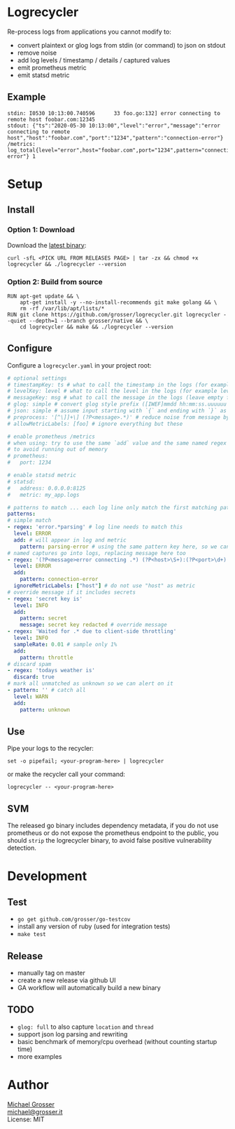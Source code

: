 # Logrecycler

Re-process logs from applications you cannot modify to:
- convert plaintext or glog logs from stdin (or command) to json on stdout
- remove noise
- add log levels / timestamp / details / captured values
- emit prometheus metric
- emit statsd metric


## Example

```
stdin: I0530 10:13:00.740596      33 foo.go:132] error connecting to remote host foobar.com:12345
stdout: {"ts":"2020-05-30 10:13:00","level":"error","message":"error connecting to remote host","host":"foobar.com","port":"1234","pattern":"connection-error"}
/metrics: log_total{level="error",host="foobar.com",port="1234",pattern="connection-error"} 1
```


# Setup

## Install

### Option 1: Download
Download the [latest binary](https://github.com/grosser/logrecycler/releases):

```
curl -sfL <PICK URL FROM RELEASES PAGE> | tar -zx && chmod +x logrecycler && ./logrecycler --version
```

### Option 2: Build from source

```
RUN apt-get update && \
    apt-get install -y --no-install-recommends git make golang && \
    rm -rf /var/lib/apt/lists/*
RUN git clone https://github.com/grosser/logrecycler.git logrecycler --quiet --depth=1 --branch grosser/native && \
    cd logrecycler && make && ./logrecycler --version
```

## Configure

Configure a `logrecycler.yaml` in your project root:

```yaml
# optional settings
# timestampKey: ts # what to call the timestamp in the logs (for example @timestamp, ts, leave empty for no timestamp)
# levelKey: level # what to call the level in the logs (for example level/lvl/severity, leave empty for no level)
# messageKey: msg # what to call the message in the logs (leave empty for 'message')
# glog: simple # convert glog style prefix ([IWEF]mmdd hh:mm:ss.uuuuuu threadid file:line] message) into timestamp/level/message
# json: simple # assume input starting with `{` and ending with `}` as json and merge it, also set allowMetricLabels to avoid metric spam and match the level+message+timestamp keys with the input
# preprocess: '[^\]]+\] (?P<message>.*)' # reduce noise from message by replacing it with captured (for example remove, leave empty for none)
# allowMetricLabels: [foo] # ignore everything but these

# enable prometheus /metrics
# when using: try to use the same `add` value and the same named regex captures in patterns below
# to avoid running out of memory
# prometheus:
#   port: 1234

# enable statsd metric
# statsd:
#   address: 0.0.0.0:8125
#   metric: my_app.logs

# patterns to match ... each log line only match the first matching pattern
patterns:
# simple match
- regex: 'error.*parsing' # log line needs to match this
  level: ERROR
  add: # will appear in log and metric
    pattern: parsing-error # using the same pattern key here, so we can group by pattern when reporting
# named captures go into logs, replacing message here too
- regex: '(?P<message>error connecting .*) (?P<host>\S+):(?P<port>\d+)'
  level: ERROR
  add:
    pattern: connection-error
  ignoreMetricLabels: ["host"] # do not use "host" as metric
# override message if it includes secrets
- regex: 'secret key is'
  level: INFO
  add:
    pattern: secret
    message: secret key redacted # override message
- regex: 'Waited for .* due to client-side throttling'
  level: INFO
  sampleRate: 0.01 # sample only 1%
  add:
    pattern: throttle
# discard spam
- regex: 'todays weather is'
  discard: true
# mark all unmatched as unknown so we can alert on it
- pattern: '' # catch all
  level: WARN
  add:
    pattern: unknown
```

## Use

Pipe your logs to the recycler:

```
set -o pipefail; <your-program-here> | logrecycler
```

or make the recycler call your command:

```
logrecycler -- <your-program-here>
```

## SVM

The released go binary includes dependency metadata,
if you do not use prometheus or do not expose the prometheus endpoint to the public,
you should `strip` the logrecycler binary, to avoid false positive vulnerability detection.

# Development

## Test

- `go get github.com/grosser/go-testcov`
- install any version of ruby (used for integration tests)
- `make test`

## Release

- manually tag on master
- create a new release via github UI
- GA workflow will automatically build a new binary

## TODO
- `glog: full` to also capture `location` and `thread`
- support json log parsing and rewriting
- basic benchmark of memory/cpu overhead (without counting startup time)
- more examples


# Author
[Michael Grosser](http://grosser.it)<br/>
michael@grosser.it<br/>
License: MIT<br/>
